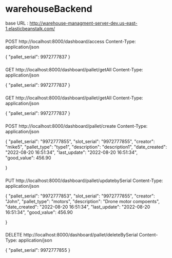 # warehouseBackend
base URL : http://warehouse-managment-server-dev.us-east-1.elasticbeanstalk.com/

###
POST http://localhost:8000/dashboard/access
Content-Type: application/json

{
  "pallet_serial": 9972777837
}

###
GET http://localhost:8000/dashboard/pallet/getAll
Content-Type: application/json

{
  "pallet_serial": 9972777837
}

###
GET http://localhost:8000/dashboard/pallet/getAll
Content-Type: application/json

{
  "pallet_serial": 9972777837
}

###
POST http://localhost:8000/dashboard/pallet/create
Content-Type: application/json

{
  "pallet_serial": "9972777855",
  "slot_serial": "9972777855",
  "creator": "mike5",
  "pallet_type": "type1",
  "description": "description1",
  "date_created": "2022-08-20 16:51:34",
  "last_update": "2022-08-20 16:51:34",
  "good_value": 456.90
  
}



###
PUT http://localhost:8000/dashboard/pallet/updatebySerial
Content-Type: application/json

{
  "pallet_serial": "9972777853",
  "slot_serial": "9972777855",
  "creator": "John",
  "pallet_type": "motors",
  "description": "Drone motor compoents",
  "date_created": "2022-08-20 16:51:34",
  "last_update": "2022-08-20 16:51:34",
  "good_value": 456.90
  
}

###
DELETE http://localhost:8000/dashboard/pallet/deleteBySerial
Content-Type: application/json

{
  "pallet_serial": 9972777855
}


